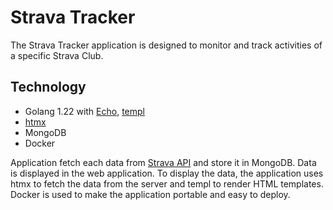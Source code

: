 # Strava Tracker

The Strava Tracker application is designed to monitor and track activities of a specific Strava Club.

## Technology 

- Golang 1.22 with [Echo](https://echo.labstack.com/), [templ](https://github.com/a-h/templ)
- [htmx](https://htmx.org/)
- MongoDB
- Docker

Application fetch each data from [Strava API](https://developers.strava.com/docs/reference/) and store it in MongoDB. 
Data is displayed in the web application. To display the data, the application uses htmx to fetch the data from the server and 
templ to render HTML templates. Docker is used to make the application portable and easy to deploy.
